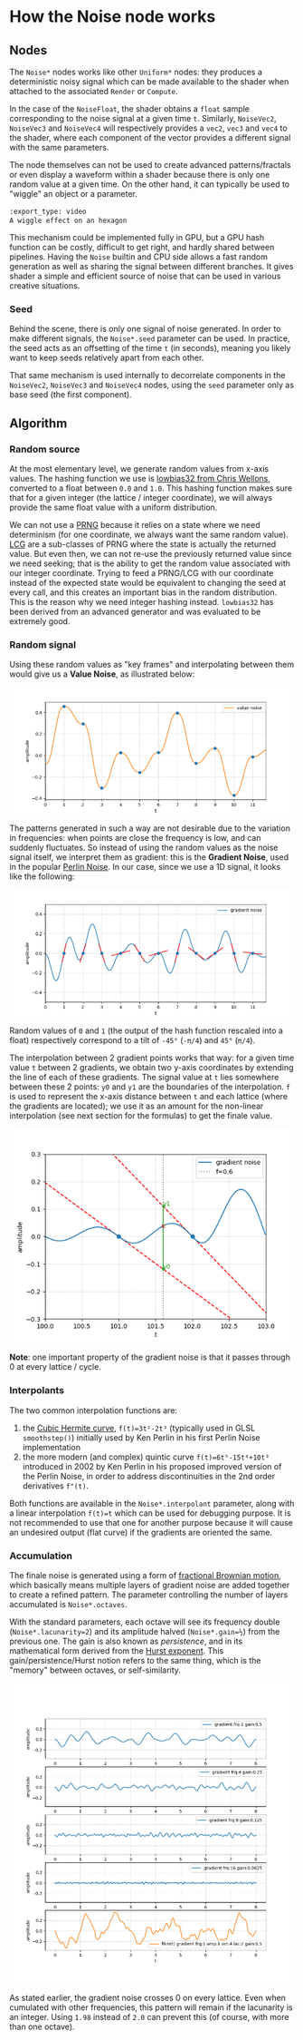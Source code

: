 # How the Noise node works

## Nodes

The `Noise*` nodes works like other `Uniform*` nodes: they produces a
deterministic noisy signal which can be made available to the shader when
attached to the associated `Render` or `Compute`.

In the case of the `NoiseFloat`, the shader obtains a `float` sample
corresponding to the noise signal at a given time `t`. Similarly, `NoiseVec2`,
`NoiseVec3` and `NoiseVec4` will respectively provides a `vec2`, `vec3` and
`vec4` to the shader, where each component of the vector provides a different
signal with the same parameters.

The node themselves can not be used to create advanced patterns/fractals or
even display a waveform within a shader because there is only one random value
at a given time. On the other hand, it can typically be used to "wiggle" an
object or a parameter.

```{nope} noise.wiggle
:export_type: video
A wiggle effect on an hexagon
```

This mechanism could be implemented fully in GPU, but a GPU hash function can
be costly, difficult to get right, and hardly shared between pipelines. Having
the `Noise` builtin and CPU side allows a fast random generation as well as
sharing the signal between different branches. It gives shader a simple and
efficient source of noise that can be used in various creative situations.

### Seed

Behind the scene, there is only one signal of noise generated. In order to make
different signals, the `Noise*.seed` parameter can be used.  In practice, the
seed acts as an offsetting of the time `t` (in seconds), meaning you likely
want to keep seeds relatively apart from each other.

That same mechanism is used internally to decorrelate components in the
`NoiseVec2`, `NoiseVec3` and `NoiseVec4` nodes, using the `seed` parameter only
as base seed (the first component).


## Algorithm

### Random source

At the most elementary level, we generate random values from x-axis values. The
hashing function we use is [lowbias32 from Chris Wellons][lowbias32], converted
to a float between `0.0` and `1.0`.  This hashing function makes sure that for
a given integer (the lattice / integer coordinate), we will always provide the
same float value with a uniform distribution.

We can not use a [PRNG][prng] because it relies on a state where we need
determinism (for one coordinate, we always want the same random value).
[LCG][lcg] are a sub-classes of PRNG where the state is actually the returned
value. But even then, we can not re-use the previously returned value since we
need seeking; that is the ability to get the random value associated with our
integer coordinate. Trying to feed a PRNG/LCG with our coordinate instead of
the expected state would be equivalent to changing the seed at every call, and
this creates an important bias in the random distribution. This is the reason
why we need integer hashing instead. `lowbias32` has been derived from an
advanced generator and was evaluated to be extremely good.

### Random signal

Using these random values as "key frames" and interpolating between them would
give us a **Value Noise**, as illustrated below:

![Value Noise](img/noise/value-noise.png)

The patterns generated in such a way are not desirable due to the variation in
frequencies: when points are close the frequency is low, and can suddenly
fluctuates. So instead of using the random values as the noise signal itself,
we interpret them as gradient: this is the **Gradient Noise**, used in the
popular [Perlin Noise][perlin-noise]. In our case, since we use a 1D signal, it
looks like the following:

![Gradient Noise](img/noise/gradient-noise.png)

Random values of `0` and `1` (the output of the hash function rescaled into a
float) respectively correspond to a tilt of `-45°` (`-π/4`) and `45°` (`π/4`).

The interpolation between 2 gradient points works that way: for a given time
value `t` between 2 gradients, we obtain two y-axis coordinates by extending
the line of each of these gradients. The signal value at `t` lies somewhere
between these 2 points: `y0` and `y1` are the boundaries of the interpolation.
`f` is used to represent the x-axis distance between `t` and each lattice
(where the gradients are located); we use it as an amount for the non-linear
interpolation (see next section for the formulas) to get the finale value.

![Gradient Noise interpolation](img/noise/gradient-interp.png)

**Note**: one important property of the gradient noise is that it passes
through 0 at every lattice / cycle.

### Interpolants

The two common interpolation functions are:

1. the [Cubic Hermite curve][hermite], `f(t)=3t²-2t³` (typically used in GLSL
   `smoothstep()`) initially used by Ken Perlin in his first Perlin Noise
   implementation
2. the more modern (and complex) quintic curve `f(t)=6t⁵-15t⁴+10t³` introduced
   in 2002 by Ken Perlin in his proposed improved version of the Perlin Noise,
   in order to address discontinuities in the 2nd order derivatives `f"(t)`.

Both functions are available in the `Noise*.interpolant` parameter, along with
a linear interpolation `f(t)=t` which can be used for debugging purpose. It is
not recommended to use that one for another purpose because it will cause an
undesired output (flat curve) if the gradients are oriented the same.


### Accumulation

The finale noise is generated using a form of [fractional Brownian
motion][fbm], which basically means multiple layers of gradient noise are
added together to create a refined pattern. The parameter controlling the
number of layers accumulated is `Noise*.octaves`.

With the standard parameters, each octave will see its frequency double
(`Noise*.lacunarity=2`) and its amplitude halved (`Noise*.gain=½`) from the
previous one.  The gain is also known as *persistence*, and in its mathematical
form derived from the [Hurst exponent][hurst]. This gain/persistence/Hurst
notion refers to the same thing, which is the "memory" between octaves, or
self-similarity.

![Fractional_Brownian_motion](img/noise/fbm.png)

As stated earlier, the gradient noise crosses 0 on every lattice. Even when
cumulated with other frequencies, this pattern will remain if the lacunarity is
an integer. Using `1.98` instead of `2.0` can prevent this (of course, with
more than one octave).

[lowbias32]: https://nullprogram.com/blog/2018/07/31/
[prng]: https://en.wikipedia.org/wiki/Pseudorandom_number_generator
[lcg]: https://en.wikipedia.org/wiki/Linear_congruential_generator
[perlin-noise]: https://en.wikipedia.org/wiki/Perlin_noise
[hermite]: https://en.wikipedia.org/wiki/Hermite_curve
[fbm]: https://en.wikipedia.org/wiki/Fractional_Brownian_motion
[hurst]: https://en.wikipedia.org/wiki/Hurst_exponent
